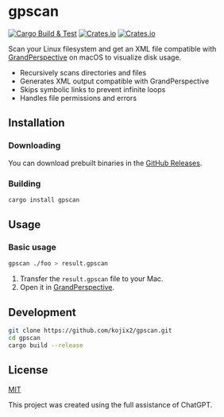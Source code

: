 # gpscan

[![Cargo Build & Test](https://github.com/kojix2/gpscan/actions/workflows/ci.yml/badge.svg)](https://github.com/kojix2/gpscan/actions/workflows/ci.yml)
[![Crates.io](https://img.shields.io/crates/v/gpscan?link=https%3A%2F%2Fcrates.io%2Fcrates%2Fgpscan)](https://crates.io/crates/gpscan)
[![Crates.io](https://img.shields.io/crates/l/gpscan?link=https%3A%2F%2Fgithub.com%2Fgpscan-community%2Fgpscan%2Fblob%2Fmain%2FLICENCE)](LICENSE)

Scan your Linux filesystem and get an XML file compatible with [GrandPerspective](https://grandperspectiv.sourceforge.net/) on macOS to visualize disk usage.

- Recursively scans directories and files
- Generates XML output compatible with GrandPerspective
- Skips symbolic links to prevent infinite loops
- Handles file permissions and errors

## Installation

### Downloading

You can download prebuilt binaries in the [GitHub Releases](https://github.com/kojix2/gpscan/releases).

### Building

```sh
cargo install gpscan
```

## Usage

### Basic usage

```sh
gpscan ./foo > result.gpscan
```

1. Transfer the `result.gpscan` file to your Mac.
2. Open it in [GrandPerspective](https://grandperspectiv.sourceforge.net/).

## Development

```sh
git clone https://github.com/kojix2/gpscan.git
cd gpscan
cargo build --release
```

## License

[MIT](LICENSE)

This project was created using the full assistance of ChatGPT.
